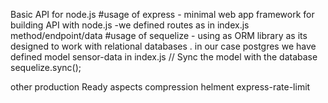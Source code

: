 Basic API for node.js
#usage of express - minimal web app framework for building API with node.js
-we defined routes as in index.js method/endpoint/data
#usage of sequelize - using as ORM library as its designed to work with relational databases . in our case postgres
we have defined model sensor-data in index.js
// Sync the model with the database
sequelize.sync();

other production Ready aspects
compression
helment
express-rate-limit